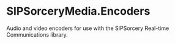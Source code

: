 # SIPSorceryMedia.Encoders
Audio and video encoders for use with the SIPSorcery Real-time Communications library.
